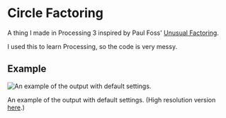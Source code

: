 # Circle Factoring

A thing I made in Processing 3 inspired by Paul Foss' [Unusual Factoring](https://www.youtube.com/watch?v=Y_AeQJ4g4gk).

I used this to learn Processing, so the code is very messy.

## Example

![An example of the output with default settings.](https://ha.nnes.dev/image/circle-factoring-processing/small.png)

An example of the output with default settings. (High resolution version [here](https://ha.nnes.dev/image/circle-factoring-processing/fullsize.png).)
